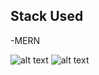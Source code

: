 ## Stack Used

-MERN

![alt text](https://i.imgur.com/jfvyt8K.png)
![alt text](https://i.imgur.com/uA2KOPN.png)

